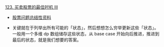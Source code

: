 [123. 买卖股票的最佳时机 III](https://leetcode-cn.com/problems/best-time-to-buy-and-sell-stock-iii/)

+ [股票问题总结性资料](https://leetcode-cn.com/problems/best-time-to-buy-and-sell-stock-iii/solution/yi-ge-tong-yong-fang-fa-tuan-mie-6-dao-gu-piao-wen/)

+ 关键就在于列举出所有可能的「状态」，然后想想怎么穷举更新这些「状态」。一般用一个多维 dp 数组储存这些状态，从 base case 开始向后推进，推进到最后的状态，就是我们想要的答案。
  
```cpp

```